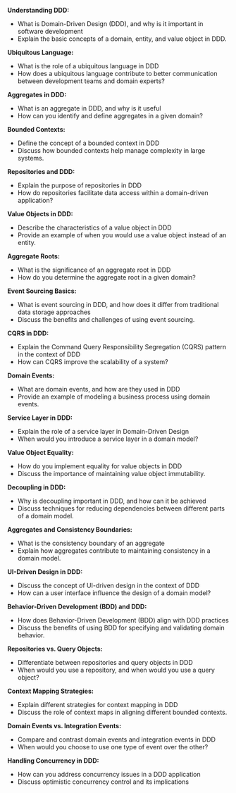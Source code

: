 **Understanding DDD:**
 - What is Domain-Driven Design (DDD), and why is it important in software development
 - Explain the basic concepts of a domain, entity, and value object in DDD.

**Ubiquitous Language:**
 - What is the role of a ubiquitous language in DDD
 - How does a ubiquitous language contribute to better communication between development teams and domain experts?

**Aggregates in DDD:**
 - What is an aggregate in DDD, and why is it useful
 - How can you identify and define aggregates in a given domain?

**Bounded Contexts:**
 - Define the concept of a bounded context in DDD
 - Discuss how bounded contexts help manage complexity in large systems.

**Repositories and DDD:**
 - Explain the purpose of repositories in DDD
 - How do repositories facilitate data access within a domain-driven application?

**Value Objects in DDD:**
 - Describe the characteristics of a value object in DDD
 - Provide an example of when you would use a value object instead of an entity.

**Aggregate Roots:**
 - What is the significance of an aggregate root in DDD
 - How do you determine the aggregate root in a given domain?

**Event Sourcing Basics:**
 - What is event sourcing in DDD, and how does it differ from traditional data storage approaches
 - Discuss the benefits and challenges of using event sourcing.

**CQRS in DDD:**
 - Explain the Command Query Responsibility Segregation (CQRS) pattern in the context of DDD
 - How can CQRS improve the scalability of a system?

**Domain Events:**
 - What are domain events, and how are they used in DDD
 - Provide an example of modeling a business process using domain events.

**Service Layer in DDD:**
 - Explain the role of a service layer in Domain-Driven Design
 - When would you introduce a service layer in a domain model?

**Value Object Equality:**
 - How do you implement equality for value objects in DDD
 - Discuss the importance of maintaining value object immutability.

**Decoupling in DDD:**
 - Why is decoupling important in DDD, and how can it be achieved
 - Discuss techniques for reducing dependencies between different parts of a domain model.

**Aggregates and Consistency Boundaries:**
 - What is the consistency boundary of an aggregate
 - Explain how aggregates contribute to maintaining consistency in a domain model.

**UI-Driven Design in DDD:**
 - Discuss the concept of UI-driven design in the context of DDD
 - How can a user interface influence the design of a domain model?

**Behavior-Driven Development (BDD) and DDD:**
 - How does Behavior-Driven Development (BDD) align with DDD practices
 - Discuss the benefits of using BDD for specifying and validating domain behavior.

**Repositories vs. Query Objects:**
 - Differentiate between repositories and query objects in DDD
 - When would you use a repository, and when would you use a query object?

**Context Mapping Strategies:**
 - Explain different strategies for context mapping in DDD
 - Discuss the role of context maps in aligning different bounded contexts.

**Domain Events vs. Integration Events:**
 - Compare and contrast domain events and integration events in DDD
 - When would you choose to use one type of event over the other?

**Handling Concurrency in DDD:**
 - How can you address concurrency issues in a DDD application
 - Discuss optimistic concurrency control and its implications
